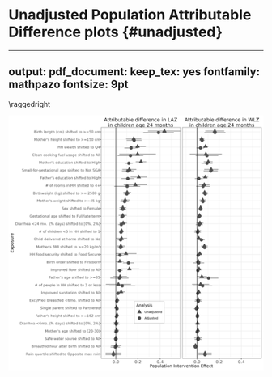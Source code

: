 # Unadjusted Population Attributable Difference plots {#unadjusted}

---
output:
  pdf_document:
    keep_tex: yes
fontfamily: mathpazo
fontsize: 9pt
---




\raggedright





![](figures//risk-factor/fig-PAR-unadj-comp.png)<!-- -->
